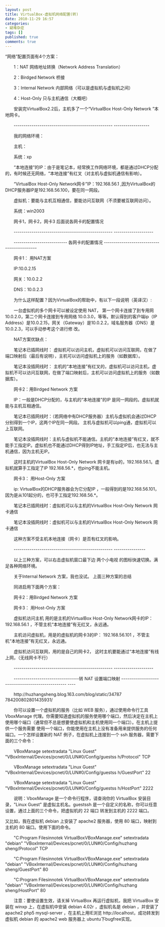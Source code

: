 ```yaml
---
layout: post
title: VirtualBox-虚拟机网络配置(转)
date: 2010-11-29 16:57
categories:
- 疑难杂症
tags: []
published: true
comments: true
---
```

<p>“网络”配置页面有4个方案：</p>

<p>　　1：NAT 网络地址转换（Network Address Translation）</p>

<p>　　2：Birdged Network 桥接</p>

<p>　　3：Internal Network 内部网络（可以是虚拟机与虚拟机之间）</p>

<p>　　4：Host-Only 只与主机通信（大概吧）</p>

<p>　　安装完VirtualBox2.2后，主机多了一个“VirtualBox Host-Only Network ”本地网卡。</p>

<p>　　-------------------------------------------------- ------------------</p>

<p>　　我的网络环境：</p>

<p>　　主机：</p>

<p>　　系统：xp</p>

<p>　　“本地连接”的IP：由于是笔记本，经常换工作网络环境，都是通过DHCP分配的，有时候还无网络，“本地连接”有红叉（对主机与虚拟机通信有影响）。</p>

<p>　　“VirtualBox Host-Only Network网卡”IP：192.168.56.1 ,因为VirtualBox的DHCP服务器IP是192.168.56.100，要在同一网段。</p>

<p>　　虚拟机：要能与主机互相通信，要能访问互联网（不须要被互联网访问）。</p>

<p>　　系统：win2003</p>

<p>　　网卡1，网卡2，网卡3 后面说各网卡的配置情况</p>

<p>　　-------------------------------------------------- --------------------</p>

<p>　　--------------------------- 各网卡的配置情况 --------------------------------------------</p>

<p>　　网卡1： 用NAT方案</p>

<p>　　IP:10.0.2.15</p>

<p>　　网关：10.0.2.2</p>

<p>　　DNS：10.0.2.3</p>

<p>　　为什么这样配置？因为VirtualBox的帮助中，有以下一段说明（英译汉）:</p>

<p>　　一台虚拟机的多个网卡可以被设定使用 NAT， 第一个网卡连接了到专用网 10.0.2.0，第二个网卡连接到专用网络 10.0.3.0，等等。默认得到的客户端ip（IP Address）是10.0.2.15，网关（Gateway）是10.0.2.2，域名服务器（DNS）是10.0.2.3，可以手动参考这个进行修 改。</p>

<p>　　NAT方案优缺点：</p>

<p>　　笔记本已插网线时： 虚拟机可以访问主机，虚拟机可以访问互联网，在做了端口映射后（最后有说明），主机可以访问虚拟机上的服务（如数据库）。</p>

<p>　　笔记本没插网线时： 主机的“本地连接”有红叉的，虚拟机可以访问主机，虚拟机不可以访问互联网，在做了端口映射后，主机可以访问虚拟机上的服务（如数据库）。</p>

<p>　　网卡2：用Birdged Network 方案</p>

<p>　　IP：一般是DHCP分配的，与主机的“本地连接”的IP 是同一网段的。虚拟机就能与主机互相通信。</p>

<p>　　笔记本已插网线时：（若网络中有DHCP服务器）主机与虚拟机会通过DHCP分别得到一个IP，这两个IP在同一网段。 主机与虚拟机可以ping通，虚拟机可以上互联网。</p>

<p>　　笔记本没插网线时：主机与虚拟机不能通信。主机的“本地连接”有红叉，就不能手工指定IP。虚拟机也不能通过DHCP得到IP地址，手工指定IP后，也无法与主机通信，因为主机无IP。</p>

<p>　　这时主机的VirtualBox Host-Only Network 网卡是有ip的，192.168.56.1。虚拟机就算手工指定了IP 192.168.56.*，也ping不能主机。</p>

<p>　　网卡3： 用Host-Only 方案</p>

<p>　　ip: VirtualBox的DHCP服务器会为它分配IP ，一般得到的是192.168.56.101，因为是从101起分的，也可手工指定192.168.56.*。</p>

<p>　　笔记本已插网线时：虚拟机可以与主机的VirtualBox Host-Only Network 网卡通信</p>

<p>　　笔记本没插网线时：虚拟机可以与主机的VirtualBox Host-Only Network 网卡通信</p>

<p>　　这种方案不受主机本地连接（网卡）是否有红叉的影响。</p>

<p>　　-------------------------------------------------- ----------------</p>

<p>　　以上三种方案，可以右击虚拟机窗口最下边 两个小电视 的图标快速切换。满足各种网络环境。</p>

<p>　　关于Internal Network 方案，我也没试。 上面三种方案的总结</p>

<p>　　同进启用下面两个方案：</p>

<p>　　网卡2：用Birdged Network 方案</p>

<p>　　网卡3： 用Host-Only 方案</p>

<p>　　虚拟机访问主机 用的是主机的VirtualBox Host-Only Network网卡的IP：192.168.56.1 ，不管主机“本地连接”有无红叉，永远通。</p>

<p>　　主机访问虚拟机，用是的虚拟机的网卡3的IP： 192.168.56.101 ，不管主机“本地连接”有无红叉，永远通。</p>

<p>　　虚拟机访问互联网，用的是自己的网卡2， 这时主机要能通过“本地连接”有线上网，（无线网卡不行）</p>

<p>　　-------------------------------------------------- --------------------</p>

<p>　　---------------------------------转 NAT 设置端口映射 -------------------------------------------------- ----</p>

<p>　　http://huzhangsheng.blog.163.com/blog/static/34787 784200802801435931/</p>

<p>　　你可以设置一个虚拟机的服务（比如 WEB 服务），通过使用命令行工具 VboxManage 代理。你需要知道虚拟机的服务使用哪个端口，然后决定在主机上使用哪个端口（通常但不总是想要使虚拟机和主机使用同一个端口）。在主机上提供一个服务需要 使用一个端口，你能使用在主机上没有准备用来提供服务的任何端口。一个怎样设置新的 NAT 例子，在虚拟机上连接到一个 ssh 服务器，需要下面的三个命令：</p>

<p>　　VBoxManage setextradata "Linux Guest" "VBoxInternal/Devices/pcnet/0/LUN#0/Config/guestss h/Protocol" TCP</p>

<p>　　VBoxManage setextradata "Linux Guest" "VBoxInternal/Devices/pcnet/0/LUN#0/Config/guestss h/GuestPort" 22</p>

<p>　　VBoxManage setextradata "Linux Guest" "VBoxInternal/Devices/pcnet/0/LUN#0/Config/guestss h/HostPort" 2222</p>

<p>　　说明：VboxManage 是一个命令行程序，请查询你的 VirtualBox 安装目录，"Linux Guest" 是虚拟主机名。guestssh 是一个自定义的名称，你可以任意设置，通过上面的三个命令，把虚拟机的 22 端口 转发到主机的 2222 端口。</p>

<p>又比如，我在虚拟机 debian 上安装了 apache2 服务器，使用 80 端口，映射到主机的 80 端口。使用下面的命令。</p>

<p>　　"C:Program Filesinnotek VirtualBoxVBoxManage.exe" setextradata "debian" "VBoxInternal/Devices/pcnet/0/LUN#0/Config/huzhang sheng/Protocol" TCP</p>

<p>　　"C:Program Filesinnotek VirtualBoxVBoxManage.exe" setextradata "debian" "VBoxInternal/Devices/pcnet/0/LUN#0/Config/huzhang sheng/GuestPort" 80</p>

<p>　　"C:Program Filesinnotek VirtualBoxVBoxManage.exe" setextradata "debian" "VBoxInternal/Devices/pcnet/0/LUN#0/Config/huzhang sheng/HostPort" 80</p>

<p>　　注意：要使设置生效，请关掉 VirtualBox 再运行虚拟机，我把 VirtualBox 安装在 winxp 上，在虚拟机中安装 debian 4.02r ，虚拟机名是 debian ，并安装了 apache2 php5 mysql-server ，在主机上用IE浏览 http://localhost，成功转发到虚拟机 debian 的 apache2 web 服务器上 ubuntu下bugfree实现。</p>
